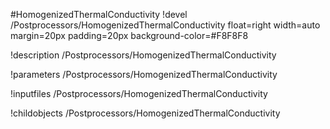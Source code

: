 <!-- MOOSE Object Documentation Stub: Remove this when content is added. -->
#HomogenizedThermalConductivity
!devel /Postprocessors/HomogenizedThermalConductivity float=right width=auto margin=20px padding=20px background-color=#F8F8F8

!description /Postprocessors/HomogenizedThermalConductivity

!parameters /Postprocessors/HomogenizedThermalConductivity

!inputfiles /Postprocessors/HomogenizedThermalConductivity

!childobjects /Postprocessors/HomogenizedThermalConductivity
